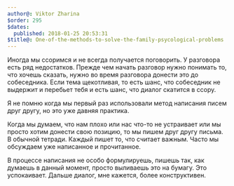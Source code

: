 ```yaml
---
author@: Viktor Zharina
$order: 295
$dates:
  published: 2018-01-25 20:53:31
$title@: One-of-the-methods-to-solve-the-family-psycological-problems
---
```

Иногда мы ссоримся и не всегда получается поговорить. У разговора есть ряд недостатков. Прежде чем начать разговор нужно понимать то, что хочешь сказать, нужно во время разговора донести это до собеседника. Если тема щекотливая, то есть шанс, что собеседник не выдержит и перебьет тебя и есть шанс, что диалог скатится в ссору.

Я не помню когда мы первый раз использовали метод написания писем друг другу, но это уже давняя практика.

Когда мы думаем, что нам плохо или нас что-то не устраивает или мы просто хотим донести свою позицию, то мы пишем друг другу письма. В обычной тетради. Каждый пишет то, что считает важным. Часто мы обсуждаем уже написанное и прочитанное.

В процессе написания не особо формулируешь, пишешь так, как думаешь в данный момент, просто выливаешь это на бумагу. Это успокаивает. Дальше диалог, мне кажется, более конструктивен.
